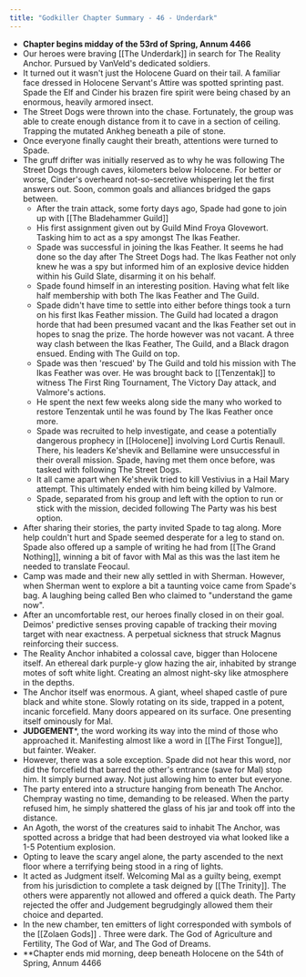 ```yaml
---
title: "Godkiller Chapter Summary - 46 - Underdark"
---
```

- **Chapter begins midday of the 53rd of Spring, Annum 4466**
- Our heroes were braving [[The Underdark]] in search for The Reality Anchor. Pursued by VanVeld's dedicated soldiers.
- It turned out it wasn't just the Holocene Guard on their tail. A familiar face dressed in Holocene Servant's Attire was spotted sprinting past. Spade the Elf and Cinder his brazen fire spirit were being chased by an enormous, heavily armored insect.
- The Street Dogs were thrown into the chase. Fortunately, the group was able to create enough distance from it to cave in a section of ceiling. Trapping the mutated Ankheg beneath a pile of stone.
- Once everyone finally caught their breath, attentions were turned to Spade.
- The gruff drifter was initially reserved as to why he was following The Street Dogs through caves, kilometers below Holocene. For better or worse, Cinder's overheard not-so-secretive whispering let the first answers out. Soon, common goals and alliances bridged the gaps between.
	- After the train attack, some forty days ago, Spade had gone to join up with [[The Bladehammer Guild]]
	- His first assignment given out by Guild Mind Froya Glovewort. Tasking him to act as a spy amongst The Ikas Feather.
	- Spade was successful in joining the Ikas Feather. It seems he had done so the day after The Street Dogs had. The Ikas Feather not only knew he was a spy but informed him of an explosive device hidden within his Guild Slate, disarming it on his behalf.
	- Spade found himself in an interesting position. Having what felt like half membership with both The Ikas Feather and The Guild.
	- Spade didn't have time to settle into either before things took a turn on his first Ikas Feather mission. The Guild had located a dragon horde that had been presumed vacant and the Ikas Feather set out in hopes to snag the prize. The horde however was not vacant. A three way clash between the Ikas Feather, The Guild, and a Black dragon ensued. Ending with The Guild on top.
	- Spade was then 'rescued' by The Guild and told his mission with The Ikas Feather was over. He was brought back to [[Tenzentak]] to witness The First Ring Tournament, The Victory Day attack, and Valmore's actions.
	- He spent the next few weeks along side the many who worked to restore Tenzentak until he was found by The Ikas Feather once more.
	- Spade was recruited to help investigate, and cease a potentially dangerous prophecy in [[Holocene]] involving Lord Curtis Renaull. There, his leaders Ke'shevik and Bellamine were unsuccessful in their overall mission. Spade, having met them once before, was tasked with following The Street Dogs. 
	- It all came apart when Ke'shevik tried to kill Vestivius in a Hail Mary attempt. This ultimately ended with him being killed by Valmore.
	- Spade, separated from his group and left with the option to run or stick with the mission, decided following The Party was his best option.
- After sharing their stories, the party invited Spade to tag along. More help couldn't hurt and Spade seemed desperate for a leg to stand on. Spade also offered up a sample of writing he had from [[The Grand Nothing]], winning a bit of favor with Mal as this was the last item he needed to translate Feocaul.
- Camp was made and their new ally settled in with Sherman. However, when Sherman went to explore a bit a taunting voice came from Spade's bag. A laughing being called Ben who claimed to "understand the game now".
- After an uncomfortable rest, our heroes finally closed in on their goal. Deimos' predictive senses proving capable of tracking their moving target with near exactness. A perpetual sickness that struck Magnus reinforcing their success.
- The Reality Anchor inhabited a colossal cave, bigger than Holocene itself. An ethereal dark purple-y glow hazing the air, inhabited by strange motes of soft white light. Creating an almost night-sky like atmosphere in the depths.
- The Anchor itself was enormous. A giant, wheel shaped castle of pure black and white stone. Slowly rotating on its side, trapped in a potent, incanic forcefield. Many doors appeared on its surface. One presenting itself ominously for Mal.
- **JUDGEMENT***, the word working its way into the mind of those who approached it. Manifesting almost like a word in [[The First Tongue]], but fainter. Weaker.
- However, there was a sole exception. Spade did not hear this word, nor did the forcefield that barred the other's entrance (save for Mal) stop him. It simply burned away. Not just allowing him to enter but everyone.
- The party entered into a structure hanging from beneath The Anchor. Chempray wasting no time, demanding to be released. When the party refused him, he simply shattered the glass of his jar and took off into the distance.
- An Agoth, the worst of the creatures said to inhabit The Anchor, was spotted across a bridge that had been destroyed via what looked like a 1-5 Potentium explosion.
- Opting to leave the scary angel alone, the party ascended to the next floor where a terrifying being stood in a ring of lights.
- It acted as Judgment itself. Welcoming Mal as a guilty being, exempt from his jurisdiction to complete a task deigned by [[The Trinity]]. The others were apparently not allowed and offered a quick death. The Party rejected the offer and Judgement begrudgingly allowed them their choice and departed.
- In the new chamber, ten emitters of light corresponded with symbols of the [[Zolaen Gods]] . Three were dark. The God of Agriculture and Fertility, The God of War, and The God of Dreams.
- **Chapter ends mid morning, deep beneath Holocene on the 54th of Spring, Annum 4466